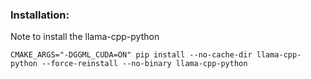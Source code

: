 ### Installation:

Note to install the llama-cpp-python

```
CMAKE_ARGS="-DGGML_CUDA=ON" pip install --no-cache-dir llama-cpp-python --force-reinstall --no-binary llama-cpp-python
```